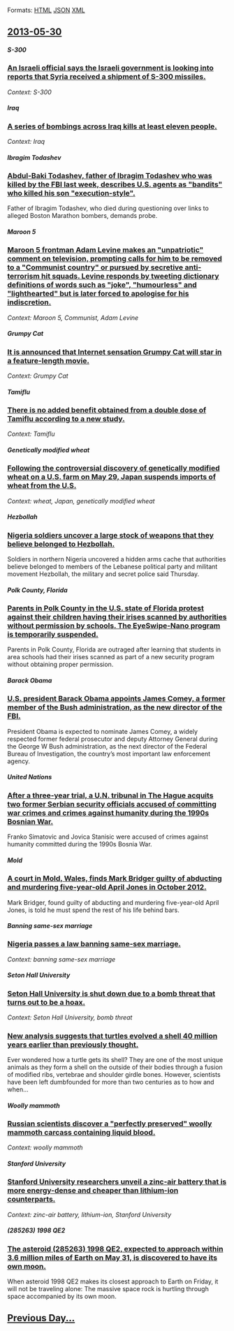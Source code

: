 
Formats: [HTML](2013/05/30/index.html)  [JSON](2013/05/30/index.json)  [XML](2013/05/30/index.xml)  

## [2013-05-30](/news/2013/05/30/index.md)

##### S-300
### [An Israeli official says the Israeli government is looking into reports that Syria received a shipment of S-300 missiles. ](/news/2013/05/30/an-israeli-official-says-the-israeli-government-is-looking-into-reports-that-syria-received-a-shipment-of-s-300-missiles.md)
_Context: S-300_

##### Iraq
### [A series of bombings across Iraq kills at least eleven people. ](/news/2013/05/30/a-series-of-bombings-across-iraq-kills-at-least-eleven-people.md)
_Context: Iraq_

##### Ibragim Todashev
### [Abdul-Baki Todashev, father of Ibragim Todashev who was killed by the FBI last week, describes U.S. agents as "bandits" who killed his son "execution-style". ](/news/2013/05/30/abdul-baki-todashev-father-of-ibragim-todashev-who-was-killed-by-the-fbi-last-week-describes-u-s-agents-as-bandits-who-killed-his-son.md)
Father of Ibragim Todashev, who died during questioning over links to alleged Boston Marathon bombers, demands probe.

##### Maroon 5
### [Maroon 5 frontman Adam Levine makes an "unpatriotic" comment on television, prompting calls for him to be removed to a "Communist country" or pursued by secretive anti-terrorism hit squads. Levine responds by tweeting dictionary definitions of words such as "joke", "humourless" and "lighthearted" but is later forced to apologise for his indiscretion. ](/news/2013/05/30/maroon-5-frontman-adam-levine-makes-an-unpatriotic-comment-on-television-prompting-calls-for-him-to-be-removed-to-a-communist-country-o.md)
_Context: Maroon 5, Communist, Adam Levine_

##### Grumpy Cat
### [It is announced that Internet sensation Grumpy Cat will star in a feature-length movie. ](/news/2013/05/30/it-is-announced-that-internet-sensation-grumpy-cat-will-star-in-a-feature-length-movie.md)
_Context: Grumpy Cat_

##### Tamiflu
### [There is no added benefit obtained from a double dose of Tamiflu according to a new study. ](/news/2013/05/30/there-is-no-added-benefit-obtained-from-a-double-dose-of-tamiflu-according-to-a-new-study.md)
_Context: Tamiflu_

##### Genetically modified wheat
### [Following the controversial discovery of genetically modified wheat on a U.S. farm on May 29, Japan suspends imports of wheat from the U.S. ](/news/2013/05/30/following-the-controversial-discovery-of-genetically-modified-wheat-on-a-u-s-farm-on-may-29-japan-suspends-imports-of-wheat-from-the-u-s.md)
_Context: wheat, Japan, genetically modified wheat_

##### Hezbollah
### [Nigeria soldiers uncover a large stock of weapons that they believe belonged to Hezbollah. ](/news/2013/05/30/nigeria-soldiers-uncover-a-large-stock-of-weapons-that-they-believe-belonged-to-hezbollah.md)
Soldiers in northern Nigeria uncovered a hidden arms cache that authorities believe belonged to members of the Lebanese political party and militant movement Hezbollah, the military and secret police said Thursday.

##### Polk County, Florida
### [Parents in Polk County in the U.S. state of Florida protest against their children having their irises scanned by authorities without permission by schools. The EyeSwipe-Nano program is temporarily suspended. ](/news/2013/05/30/parents-in-polk-county-in-the-u-s-state-of-florida-protest-against-their-children-having-their-irises-scanned-by-authorities-without-permis.md)
Parents in Polk County, Florida are outraged after learning that students in area schools had their irises scanned as part of a new security program without obtaining proper permission.

##### Barack Obama
### [U.S. president Barack Obama appoints James Comey, a former member of the Bush administration, as the new director of the FBI. ](/news/2013/05/30/u-s-president-barack-obama-appoints-james-comey-a-former-member-of-the-bush-administration-as-the-new-director-of-the-fbi.md)
President Obama is expected to nominate James Comey, a widely respected former federal prosecutor and deputy Attorney General during the George W Bush administration, as the next director of the Federal Bureau of Investigation, the country’s most important law enforcement agency.

##### United Nations
### [After a three-year trial, a U.N. tribunal in The Hague acquits two former Serbian security officials accused of committing war crimes and crimes against humanity during the 1990s Bosnian War. ](/news/2013/05/30/after-a-three-year-trial-a-u-n-tribunal-in-the-hague-acquits-two-former-serbian-security-officials-accused-of-committing-war-crimes-and-cr.md)
Franko Simatovic and Jovica Stanisic were accused of crimes against humanity committed during the 1990s Bosnia War.

##### Mold
### [A court in Mold, Wales, finds Mark Bridger guilty of abducting and murdering five-year-old April Jones in October 2012. ](/news/2013/05/30/a-court-in-mold-wales-finds-mark-bridger-guilty-of-abducting-and-murdering-five-year-old-april-jones-in-october-2012.md)
Mark Bridger, found guilty of abducting and murdering five-year-old April Jones, is told he must spend the rest of his life behind bars.

##### Banning same-sex marriage
### [Nigeria passes a law banning same-sex marriage. ](/news/2013/05/30/nigeria-passes-a-law-banning-same-sex-marriage.md)
_Context: banning same-sex marriage_

##### Seton Hall University
### [Seton Hall University is shut down due to a bomb threat that turns out to be a hoax. ](/news/2013/05/30/seton-hall-university-is-shut-down-due-to-a-bomb-threat-that-turns-out-to-be-a-hoax.md)
_Context: Seton Hall University, bomb threat_

##### 
### [New analysis suggests that turtles evolved a shell 40 million years earlier than previously thought. ](/news/2013/05/30/new-analysis-suggests-that-turtles-evolved-a-shell-40-million-years-earlier-than-previously-thought.md)
Ever wondered how a turtle gets its shell? They are one of the most unique animals as they form a shell on the outside of their bodies through a fusion of modified ribs, vertebrae and shoulder girdle bones. However, scientists have been left dumbfounded for more than two centuries as to how and when...

##### Woolly mammoth
### [Russian scientists discover a "perfectly preserved" woolly mammoth carcass containing liquid blood. ](/news/2013/05/30/russian-scientists-discover-a-perfectly-preserved-woolly-mammoth-carcass-containing-liquid-blood.md)
_Context: woolly mammoth_

##### Stanford University
### [Stanford University researchers unveil a zinc-air battery that is more energy-dense and cheaper than lithium-ion counterparts. ](/news/2013/05/30/stanford-university-researchers-unveil-a-zincaair-battery-that-is-more-energy-dense-and-cheaper-than-lithium-ion-counterparts.md)
_Context: zinc-air battery, lithium-ion, Stanford University_

##### (285263) 1998 QE2
### [The asteroid (285263) 1998 QE2, expected to approach within 3.6 million miles of Earth on May 31, is discovered to have its own moon.](/news/2013/05/30/the-asteroid-285263-1998-qe2-expected-to-approach-within-3-6-million-miles-of-earth-on-may-31-is-discovered-to-have-its-own-moon.md)
When asteroid 1998 QE2 makes its closest approach to Earth on Friday, it will not be traveling alone: The massive space rock is hurtling through space accompanied by its own moon.

## [Previous Day...](/news/2013/05/29/index.md)

